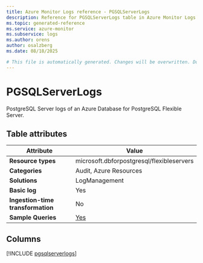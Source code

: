 ```yaml
---
title: Azure Monitor Logs reference - PGSQLServerLogs
description: Reference for PGSQLServerLogs table in Azure Monitor Logs.
ms.topic: generated-reference
ms.service: azure-monitor
ms.subservice: logs
ms.author: orens
author: osalzberg
ms.date: 08/18/2025

# This file is automatically generated. Changes will be overwritten. Do not change this file directly.
---
```


# PGSQLServerLogs

PostgreSQL Server logs of an Azure Database for PostgreSQL Flexible Server.


## Table attributes

|Attribute|Value|
|---|---|
|**Resource types**|microsoft.dbforpostgresql/flexibleservers|
|**Categories**|Audit, Azure Resources|
|**Solutions**| LogManagement|
|**Basic log**|Yes|
|**Ingestion-time transformation**|No|
|**Sample Queries**|[Yes](/azure/azure-monitor/reference/queries/pgsqlserverlogs)|



## Columns
  
[!INCLUDE [pgsqlserverlogs](~/reusable-content/ce-skilling/azure/includes/azure-monitor/reference/tables/pgsqlserverlogs-include.md)]
